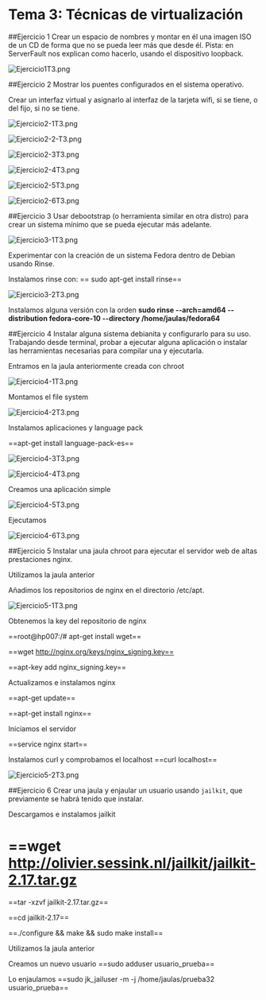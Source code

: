 # Tema 3: Técnicas de virtualización

##Ejercicio 1
Crear un espacio de nombres y montar en él una imagen ISO de un CD de forma que no se pueda leer más que desde él. Pista: en ServerFault nos explican como hacerlo, usando el dispositivo loopback.

![Ejercicio1T3.png](./Capturas/Ejercicio1T3.png)

##Ejercicio 2
Mostrar los puentes configurados en el sistema operativo.

Crear un interfaz virtual y asignarlo al interfaz de la tarjeta wifi, si se tiene, o del fijo, si no se tiene.

![Ejercicio2-1T3.png](./Capturas/Ejercicio2-1T3.png)

![Ejercicio2-2-T3.png](./Capturas/Ejercicio2-2-T3.png)


![Ejercicio2-3T3.png](./Capturas/Ejercicio2-3T3.png)


![Ejercicio2-4T3.png](./Capturas/Ejercicio2-4T3.png)


![Ejercicio2-5T3.png](./Capturas/Ejercicio2-5T3.png)

![Ejercicio2-6T3.png](./Capturas/Ejercicio2-6T3.png)

##Ejercicio 3
Usar debootstrap (o herramienta similar en otra distro) para crear un sistema mínimo que se pueda ejecutar más adelante.

![Ejercicio3-1T3.png](./Capturas/Ejercicio3-1T3.png)


Experimentar con la creación de un sistema Fedora dentro de Debian usando Rinse.

Instalamos rinse con:
   == sudo apt-get install rinse==

![Ejercicio3-2T3.png](./Capturas/Ejercicio3-2T3.png)

Instalamos alguna versión con la orden
**sudo rinse --arch=amd64 --distribution fedora-core-10 --directory /home/jaulas/fedora64**

##Ejercicio 4
Instalar alguna sistema debianita y configurarlo para su uso. Trabajando desde terminal, probar a ejecutar alguna aplicación o instalar las herramientas necesarias para compilar una y ejecutarla.

Entramos en la jaula anteriormente creada con chroot

![Ejercicio4-1T3.png](./Capturas/Ejercicio4-1T3.png)

Montamos el file system

![Ejercicio4-2T3.png](./Capturas/Ejercicio4-2T3.png)

Instalamos aplicaciones y language pack

==apt-get install language-pack-es==

![Ejercicio4-3T3.png](./Capturas/Ejercicio4-3T3.png)


![Ejercicio4-4T3.png](./Capturas/Ejercicio4-4T3.png)

Creamos una aplicación simple

![Ejercicio4-5T3.png](./Capturas/Ejercicio4-5T3.png)

Ejecutamos

![Ejercicio4-6T3.png](./Capturas/Ejercicio4-6T3.png)

##Ejercicio 5
Instalar una jaula chroot para ejecutar el servidor web de altas prestaciones nginx.

Utilizamos la jaula anterior

Añadimos los repositorios de nginx en el directorio /etc/apt.

![Ejercicio5-1T3.png](./Capturas/Ejercicio5-1T3.png)

Obtenemos la key del repositorio de nginx

==root@hp007:/# apt-get install wget==

==wget http://nginx.org/keys/nginx_signing.key==

==apt-key add nginx_signing.key==

Actualizamos e instalamos nginx

==apt-get update==

==apt-get install nginx==

Iniciamos el servidor

==service nginx start==

Instalamos curl y comprobamos el localhost
==curl localhost==

![Ejercicio5-2T3.png](./Capturas/Ejercicio5-2T3.png)

##Ejercicio 6
Crear una jaula y enjaular un usuario usando `jailkit`, que previamente se habrá tenido que instalar.

Descargamos e instalamos jailkit

==wget http://olivier.sessink.nl/jailkit/jailkit-2.17.tar.gz
==

==tar -xzvf jailkit-2.17.tar.gz==

==cd jailkit-2.17==

==./configure && make && sudo make install==

Utilizamos la jaula anterior

Creamos un nuevo usuario
==sudo adduser usuario_prueba==

Lo enjaulamos
==sudo jk_jailuser -m -j /home/jaulas/prueba32 usuario_prueba==


